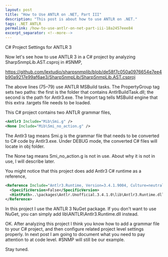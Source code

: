```yaml
---
layout: post
title: "How to Use ANTLR on .NET, Part III"
description: "This post is about how to use ANTLR on .NET."
tags: .NET ANTLR
permalink: /how-to-use-antlr-on-net-part-iii-18a2457eee84
excerpt_separator: <!--more-->
---
```

C# Project Settings for ANTLR 3
<!--more-->

Now let's see how to use ANTLR 3 in a C# project by analyzing SharpSnmpLib.AST.csproj in #SNMP,

https://github.com/lextudio/sharpsnmplib/blob/de58f7c050a0976654e7ee4b90a9217e99af6ae3/SharpSnmpLib/SharpSnmpLib.AST.csproj

The above lines (75–79) use ANTLR MSBuild tasks. The PropertyGroup tag sets two paths: the first is the folder that contains AntlrBuildTask.dll; the second is the path for Antlr3.exe. The Import tag tells MSBuild engine that this extra .targets file needs to be loaded.

This C# project contains two ANTLR grammar files,

``` xml
<Antlr3 Include="Mib\Smi.g" />
<None Include="Mib\Smi_no_action.g" />
```

The Antlr3 tag means Smi.g is the grammar file that needs to be converted to C# code by Antlr3.exe. Under DEBUG mode, the converted C# files will locate in obj folder.

The None tag means Smi_no_action.g is not in use. About why it is not in use, I will describe later.

You might notice that this project does add Antlr3 C# runtime as a reference,

``` xml
<Reference Include="Antlr3.Runtime, Version=3.4.1.9004, Culture=neutral, PublicKeyToken=eb42632606e9261f, processorArchitecture=MSIL">
  <SpecificVersion>False</SpecificVersion>
  <HintPath>..\packages\Antlr.Unofficial.3.4.1.0\lib\Antlr3.Runtime.dll</HintPath>
</Reference>
```

In this project I use the ANTLR 3 NuGet package. If you don't want to use NuGet, you can simply add lib\ANTLR\Antlr3.Runtime.dll instead.

OK. After analyzing this project I think you know how to add a grammar file to your C# project, and then configure related project level settings properly. In next post I am going to document what you need to pay attention to at code level. #SNMP will still be our example.

Stay tuned.
